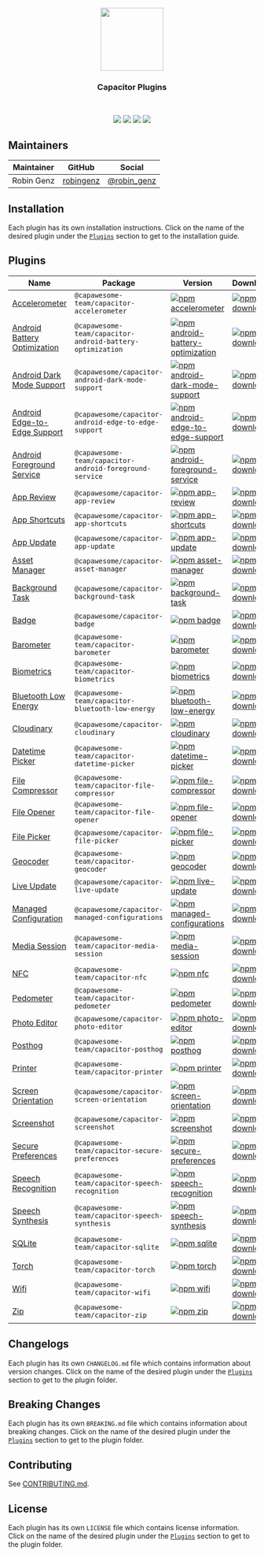 <br />
<div align="center">
  <img src="https://avatars.githubusercontent.com/u/105555861" width="128" height="128" />
</div>
<h3 align="center">Capacitor Plugins</h3>
<br />
<p align="center">
  <a href="https://github.com/capawesome-team/capacitor-plugins"><img src="https://img.shields.io/maintenance/yes/2025?style=flat-square" /></a>
  <a href="https://github.com/capawesome-team/capacitor-plugins/actions/workflows/ci.yml"><img src="https://img.shields.io/github/actions/workflow/status/capawesome-team/capacitor-plugins/ci.yml?branch=main&style=flat-square" /></a>
  <a href="https://github.com/capawesome-team"><img src="https://img.shields.io/badge/part%20of-capawesome-%234f46e5?style=flat-square" /></a>
  <a href="https://turborepo.org/"><img src="https://img.shields.io/badge/maintained%20with-turborepo-%237f6ab2?style=flat-square" /></a>
</p>

## Maintainers

| Maintainer | GitHub                                    | Social                                        |
| ---------- | ----------------------------------------- | --------------------------------------------- |
| Robin Genz | [robingenz](https://github.com/robingenz) | [@robin_genz](https://twitter.com/robin_genz) |

## Installation

Each plugin has its own installation instructions.
Click on the name of the desired plugin under the [`Plugins`](#plugins) section to get to the installation guide.

## Plugins

| Name                                                                    | Package                                                   | Version                                                                                                                                                                                                                              | Downloads                                                                                                                                                                                                          |
| ----------------------------------------------------------------------- | --------------------------------------------------------- | ------------------------------------------------------------------------------------------------------------------------------------------------------------------------------------------------------------------------------------ | ------------------------------------------------------------------------------------------------------------------------------------------------------------------------------------------------------------------ |
| [Accelerometer](./packages/accelerometer)                         | `@capawesome-team/capacitor-accelerometer`             | [![npm accelerometer](https://img.shields.io/badge/npm-sponsorware-4f46e5?style=flat-square)](./packages/accelerometer)                                                                                                        | [![npm downloads](https://img.shields.io/badge/downloads-sponsorware-4f46e5?style=flat-square)](./packages/accelerometer)                                                                                       |
| [Android Battery Optimization](./packages/android-battery-optimization) | `@capawesome-team/capacitor-android-battery-optimization` | [![npm android-battery-optimization](https://img.shields.io/npm/v/@capawesome-team/capacitor-android-battery-optimization?style=flat-square)](https://www.npmjs.com/package/@capawesome-team/capacitor-android-battery-optimization) | [![npm downloads](https://img.shields.io/npm/dw/@capawesome-team/capacitor-android-battery-optimization?style=flat-square)](https://www.npmjs.com/package/@capawesome-team/capacitor-android-battery-optimization) |
| [Android Dark Mode Support](./packages/android-dark-mode-support)       | `@capawesome/capacitor-android-dark-mode-support`         | [![npm android-dark-mode-support](https://img.shields.io/npm/v/@capawesome/capacitor-android-dark-mode-support?style=flat-square)](https://www.npmjs.com/package/@capawesome/capacitor-android-dark-mode-support)                    | [![npm downloads](https://img.shields.io/npm/dw/@capawesome/capacitor-android-dark-mode-support?style=flat-square)](https://www.npmjs.com/package/@capawesome/capacitor-android-dark-mode-support)                 |
| [Android Edge-to-Edge Support](./packages/android-edge-to-edge-support) | `@capawesome/capacitor-android-edge-to-edge-support`      | [![npm android-edge-to-edge-support](https://img.shields.io/npm/v/@capawesome/capacitor-android-edge-to-edge-support?style=flat-square)](https://www.npmjs.com/package/@capawesome/capacitor-android-edge-to-edge-support)           | [![npm downloads](https://img.shields.io/npm/dw/@capawesome/capacitor-android-edge-to-edge-support?style=flat-square)](https://www.npmjs.com/package/@capawesome/capacitor-android-edge-to-edge-support)           |
| [Android Foreground Service](./packages/android-foreground-service)     | `@capawesome-team/capacitor-android-foreground-service`   | [![npm android-foreground-service](https://img.shields.io/npm/v/@capawesome-team/capacitor-android-foreground-service?style=flat-square)](https://www.npmjs.com/package/@capawesome-team/capacitor-android-foreground-service)       | [![npm downloads](https://img.shields.io/npm/dw/@capawesome-team/capacitor-android-foreground-service?style=flat-square)](https://www.npmjs.com/package/@capawesome-team/capacitor-android-foreground-service)     |
| [App Review](./packages/app-review)                                     | `@capawesome/capacitor-app-review`                        | [![npm app-review](https://img.shields.io/npm/v/@capawesome/capacitor-app-review?style=flat-square)](https://www.npmjs.com/package/@capawesome/capacitor-app-review)                                                                 | [![npm downloads](https://img.shields.io/npm/dw/@capawesome/capacitor-app-review?style=flat-square)](https://www.npmjs.com/package/@capawesome/capacitor-app-review)                                               |
| [App Shortcuts](./packages/app-shortcuts)                               | `@capawesome/capacitor-app-shortcuts`                     | [![npm app-shortcuts](https://img.shields.io/npm/v/@capawesome/capacitor-app-shortcuts?style=flat-square)](https://www.npmjs.com/package/@capawesome/capacitor-app-shortcuts)                                                        | [![npm downloads](https://img.shields.io/npm/dw/@capawesome/capacitor-app-shortcuts?style=flat-square)](https://www.npmjs.com/package/@capawesome/capacitor-app-shortcuts)                                         |
| [App Update](./packages/app-update)                                     | `@capawesome/capacitor-app-update`                        | [![npm app-update](https://img.shields.io/npm/v/@capawesome/capacitor-app-update?style=flat-square)](https://www.npmjs.com/package/@capawesome/capacitor-app-update)                                                                 | [![npm downloads](https://img.shields.io/npm/dw/@capawesome/capacitor-app-update?style=flat-square)](https://www.npmjs.com/package/@capawesome/capacitor-app-update)                                               |
| [Asset Manager](./packages/asset-manager)                               | `@capawesome/capacitor-asset-manager`                     | [![npm asset-manager](https://img.shields.io/npm/v/@capawesome/capacitor-asset-manager?style=flat-square)](https://www.npmjs.com/package/@capawesome/capacitor-asset-manager)                                                        | [![npm downloads](https://img.shields.io/npm/dw/@capawesome/capacitor-asset-manager?style=flat-square)](https://www.npmjs.com/package/@capawesome/capacitor-asset-manager)                                         |
| [Background Task](./packages/background-task)                           | `@capawesome/capacitor-background-task`                   | [![npm background-task](https://img.shields.io/npm/v/@capawesome/capacitor-background-task?style=flat-square)](https://www.npmjs.com/package/@capawesome/capacitor-background-task)                                                  | [![npm downloads](https://img.shields.io/npm/dw/@capawesome/capacitor-background-task?style=flat-square)](https://www.npmjs.com/package/@capawesome/capacitor-background-task)                                     |
| [Badge](./packages/badge)                                               | `@capawesome/capacitor-badge`                             | [![npm badge](https://img.shields.io/npm/v/@capawesome/capacitor-badge?style=flat-square)](https://www.npmjs.com/package/@capawesome/capacitor-badge)                                                                                | [![npm downloads](https://img.shields.io/npm/dw/@capawesome/capacitor-badge?style=flat-square)](https://www.npmjs.com/package/@capawesome/capacitor-badge)                                                         |
| [Barometer](./packages/barometer)                         | `@capawesome-team/capacitor-barometer`             | [![npm barometer](https://img.shields.io/badge/npm-sponsorware-4f46e5?style=flat-square)](./packages/barometer)                                                                                                        | [![npm downloads](https://img.shields.io/badge/downloads-sponsorware-4f46e5?style=flat-square)](./packages/barometer)                                                                                       |
| [Biometrics](./packages/biometrics)                                     | `@capawesome-team/capacitor-biometrics`                   | [![npm biometrics](https://img.shields.io/badge/npm-sponsorware-4f46e5?style=flat-square)](./packages/biometrics)                                                                                                                    | [![npm downloads](https://img.shields.io/badge/downloads-sponsorware-4f46e5?style=flat-square)](./packages/biometrics)                                                                                             |
| [Bluetooth Low Energy](./packages/bluetooth-low-energy)                 | `@capawesome-team/capacitor-bluetooth-low-energy`         | [![npm bluetooth-low-energy](https://img.shields.io/badge/npm-sponsorware-4f46e5?style=flat-square)](./packages/bluetooth-low-energy)                                                                                                | [![npm downloads](https://img.shields.io/badge/downloads-sponsorware-4f46e5?style=flat-square)](./packages/bluetooth-low-energy)                                                                                   |
| [Cloudinary](./packages/cloudinary)                                     | `@capawesome/capacitor-cloudinary`                        | [![npm cloudinary](https://img.shields.io/npm/v/@capawesome/capacitor-cloudinary?style=flat-square)](https://www.npmjs.com/package/@capawesome/capacitor-cloudinary)                                                                 | [![npm downloads](https://img.shields.io/npm/dw/@capawesome/capacitor-cloudinary?style=flat-square)](https://www.npmjs.com/package/@capawesome/capacitor-cloudinary)                                               |
| [Datetime Picker](./packages/datetime-picker)                           | `@capawesome-team/capacitor-datetime-picker`              | [![npm datetime-picker](https://img.shields.io/npm/v/@capawesome-team/capacitor-datetime-picker?style=flat-square)](https://www.npmjs.com/package/@capawesome-team/capacitor-datetime-picker)                                        | [![npm downloads](https://img.shields.io/npm/dw/@capawesome-team/capacitor-datetime-picker?style=flat-square)](https://www.npmjs.com/package/@capawesome-team/capacitor-datetime-picker)                           |
| [File Compressor](./packages/file-compressor)                           | `@capawesome-team/capacitor-file-compressor`              | [![npm file-compressor](https://img.shields.io/badge/npm-sponsorware-4f46e5?style=flat-square)](https://www.npmjs.com/package/@capawesome-team/capacitor-file-compressor)                                                            | [![npm downloads](https://img.shields.io/badge/downloads-sponsorware-4f46e5?style=flat-square)](https://www.npmjs.com/package/@capawesome-team/capacitor-file-compressor)                                          |
| [File Opener](./packages/file-opener)                                   | `@capawesome-team/capacitor-file-opener`                  | [![npm file-opener](https://img.shields.io/npm/v/@capawesome-team/capacitor-file-opener?style=flat-square)](https://www.npmjs.com/package/@capawesome-team/capacitor-file-opener)                                                    | [![npm downloads](https://img.shields.io/npm/dw/@capawesome-team/capacitor-file-opener?style=flat-square)](https://www.npmjs.com/package/@capawesome-team/capacitor-file-opener)                                   |
| [File Picker](./packages/file-picker)                                   | `@capawesome/capacitor-file-picker`                       | [![npm file-picker](https://img.shields.io/npm/v/@capawesome/capacitor-file-picker?style=flat-square)](https://www.npmjs.com/package/@capawesome/capacitor-file-picker)                                                              | [![npm downloads](https://img.shields.io/npm/dw/@capawesome/capacitor-file-picker?style=flat-square)](https://www.npmjs.com/package/@capawesome/capacitor-file-picker)                                             |
| [Geocoder](./packages/geocoder)                                         | `@capawesome-team/capacitor-geocoder`                     | [![npm geocoder](https://img.shields.io/badge/npm-sponsorware-4f46e5?style=flat-square)](./packages/geocoder)                                                                                                                                  | [![npm downloads](https://img.shields.io/badge/downloads-sponsorware-4f46e5?style=flat-square)](./packages/geocoder)                                                                                                    |
| [Live Update](./packages/live-update)                                   | `@capawesome/capacitor-live-update`                       | [![npm live-update](https://img.shields.io/npm/v/@capawesome/capacitor-live-update?style=flat-square)](https://www.npmjs.com/package/@capawesome/capacitor-live-update)                                                              | [![npm downloads](https://img.shields.io/npm/dw/@capawesome/capacitor-live-update?style=flat-square)](https://www.npmjs.com/package/@capawesome/capacitor-live-update)                                             |
| [Managed Configuration](./packages/managed-configurations)              | `@capawesome/capacitor-managed-configurations`            | [![npm managed-configurations](https://img.shields.io/npm/v/@capawesome/capacitor-managed-configurations?style=flat-square)](https://www.npmjs.com/package/@capawesome/capacitor-managed-configurations)                             | [![npm downloads](https://img.shields.io/npm/dw/@capawesome/capacitor-managed-configurations?style=flat-square)](https://www.npmjs.com/package/@capawesome/capacitor-managed-configurations)                       |
| [Media Session](./packages/media-session)                                         | `@capawesome-team/capacitor-media-session`                     | [![npm media-session](https://img.shields.io/badge/npm-sponsorware-4f46e5?style=flat-square)](./packages/media-session)                                                                                                                                  | [![npm downloads](https://img.shields.io/badge/downloads-sponsorware-4f46e5?style=flat-square)](./packages/media-session)                                                                                                    |
| [NFC](./packages/nfc)                                                   | `@capawesome-team/capacitor-nfc`                          | [![npm nfc](https://img.shields.io/badge/npm-sponsorware-4f46e5?style=flat-square)](./packages/nfc)                                                                                                                                  | [![npm downloads](https://img.shields.io/badge/downloads-sponsorware-4f46e5?style=flat-square)](./packages/nfc)                                                                                                    |
| [Pedometer](./packages/pedometer)                         | `@capawesome-team/capacitor-pedometer`             | [![npm pedometer](https://img.shields.io/badge/npm-sponsorware-4f46e5?style=flat-square)](./packages/pedometer)                                                                                                        | [![npm downloads](https://img.shields.io/badge/downloads-sponsorware-4f46e5?style=flat-square)](./packages/pedometer)                                                                                       |
| [Photo Editor](./packages/photo-editor)                                 | `@capawesome/capacitor-photo-editor`                      | [![npm photo-editor](https://img.shields.io/npm/v/@capawesome/capacitor-photo-editor?style=flat-square)](https://www.npmjs.com/package/@capawesome/capacitor-photo-editor)                                                           | [![npm downloads](https://img.shields.io/npm/dw/@capawesome/capacitor-photo-editor?style=flat-square)](https://www.npmjs.com/package/@capawesome/capacitor-photo-editor)                                           |
| [Posthog](./packages/posthog)                                           | `@capawesome-team/capacitor-posthog`                      | [![npm posthog](https://img.shields.io/npm/v/@capawesome/capacitor-posthog?style=flat-square)](./packages/posthog)                                                                                                                          | [![npm downloads](https://img.shields.io/npm/dw/@capawesome/capacitor-posthog?style=flat-square)](https://www.npmjs.com/package/@capawesome/capacitor-posthog)                                                     |
| [Printer](./packages/printer)                                           | `@capawesome-team/capacitor-printer`                      | [![npm printer](https://img.shields.io/badge/npm-sponsorware-4f46e5?style=flat-square)](./packages/printer)                                                                                                                          | [![npm downloads](https://img.shields.io/badge/downloads-sponsorware-4f46e5?style=flat-square)](./packages/printer)                                                                                                |
| [Screen Orientation](./packages/screen-orientation)                     | `@capawesome/capacitor-screen-orientation`                | [![npm screen-orientation](https://img.shields.io/npm/v/@capawesome/capacitor-screen-orientation?style=flat-square)](https://www.npmjs.com/package/@capawesome/capacitor-screen-orientation)                                         | [![npm downloads](https://img.shields.io/npm/dw/@capawesome/capacitor-screen-orientation?style=flat-square)](https://www.npmjs.com/package/@capawesome/capacitor-screen-orientation)                               |
| [Screenshot](./packages/screenshot)                                     | `@capawesome/capacitor-screenshot`                        | [![npm screenshot](https://img.shields.io/npm/v/@capawesome/capacitor-screenshot?style=flat-square)](https://www.npmjs.com/package/@capawesome/capacitor-screenshot)                                                                 | [![npm downloads](https://img.shields.io/npm/dw/@capawesome/capacitor-screenshot?style=flat-square)](https://www.npmjs.com/package/@capawesome/capacitor-screenshot)                                               |
| [Secure Preferences](./packages/secure-preferences)                     | `@capawesome-team/capacitor-secure-preferences`           | [![npm secure-preferences](https://img.shields.io/badge/npm-sponsorware-4f46e5?style=flat-square)](./packages/secure-preferences)                                                                                                    | [![npm downloads](https://img.shields.io/badge/downloads-sponsorware-4f46e5?style=flat-square)](./packages/secure-preferences)                                                                                     |
| [Speech Recognition](./packages/speech-recognition)                     | `@capawesome-team/capacitor-speech-recognition`           | [![npm speech-recognition](https://img.shields.io/badge/npm-sponsorware-4f46e5?style=flat-square)](./packages/speech-recognition)                                                                                                    | [![npm downloads](https://img.shields.io/badge/downloads-sponsorware-4f46e5?style=flat-square)](./packages/speech-recognition)                                                                                     |
| [Speech Synthesis](./packages/speech-synthesis)                         | `@capawesome-team/capacitor-speech-synthesis`             | [![npm speech-synthesis](https://img.shields.io/badge/npm-sponsorware-4f46e5?style=flat-square)](./packages/speech-synthesis)                                                                                                        | [![npm downloads](https://img.shields.io/badge/downloads-sponsorware-4f46e5?style=flat-square)](./packages/speech-synthesis)                                                                                       |
| [SQLite](./packages/sqlite)                         | `@capawesome-team/capacitor-sqlite`             | [![npm sqlite](https://img.shields.io/badge/npm-sponsorware-4f46e5?style=flat-square)](./packages/sqlite)                                                                                                        | [![npm downloads](https://img.shields.io/badge/downloads-sponsorware-4f46e5?style=flat-square)](./packages/sqlite)                                                                                       |
| [Torch](./packages/torch)                                               | `@capawesome-team/capacitor-torch`                        | [![npm torch](https://img.shields.io/npm/v/@capawesome/capacitor-torch?style=flat-square)](./packages/torch)                                                                                                                              | [![npm downloads](https://img.shields.io/npm/dw/@capawesome/capacitor-torch?style=flat-square)](https://www.npmjs.com/package/@capawesome/capacitor-torch)                                                         |
| [Wifi](./packages/wifi)                                                 | `@capawesome-team/capacitor-wifi`                         | [![npm wifi](https://img.shields.io/badge/npm-sponsorware-4f46e5?style=flat-square)](./packages/wifi)                                                                                                                                | [![npm downloads](https://img.shields.io/badge/downloads-sponsorware-4f46e5?style=flat-square)](./packages/wifi)                                                                                                   |
| [Zip](./packages/zip)                                                   | `@capawesome-team/capacitor-zip`                          | [![npm zip](https://img.shields.io/badge/npm-sponsorware-4f46e5?style=flat-square)](./packages/zip)                                                                                                                                  | [![npm downloads](https://img.shields.io/badge/downloads-sponsorware-4f46e5?style=flat-square)](./packages/zip)                                                                                                    |

## Changelogs

Each plugin has its own `CHANGELOG.md` file which contains information about version changes.
Click on the name of the desired plugin under the [`Plugins`](#plugins) section to get to the plugin folder.

## Breaking Changes

Each plugin has its own `BREAKING.md` file which contains information about breaking changes.
Click on the name of the desired plugin under the [`Plugins`](#plugins) section to get to the plugin folder.

## Contributing

See [CONTRIBUTING.md](./CONTRIBUTING.md).

## License

Each plugin has its own `LICENSE` file which contains license information.
Click on the name of the desired plugin under the [`Plugins`](#plugins) section to get to the plugin folder.

